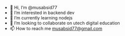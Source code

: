 - 👋 Hi, I’m @musabsid77
- 👀 I’m interested in backend dev
- 🌱 I’m currently learning nodejs
- 💞️ I’m looking to collaborate on utech digital education 
- 📫 How to reach me musabsid77@gmail.com

<!---
musabsid77/musabsid77 is a ✨ special ✨ repository because its `README.md` (this file) appears on your GitHub profile.
You can click the Preview link to take a look at your changes.
--->

